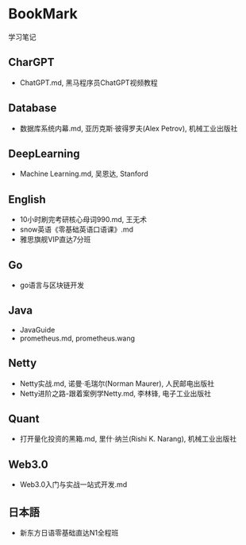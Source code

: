 # BookMark
学习笔记
## CharGPT
- ChatGPT.md, 黑马程序员ChatGPT视频教程

## Database
- 数据库系统内幕.md, 亚历克斯·彼得罗夫(Alex Petrov), 机械工业出版社

## DeepLearning
- Machine Learning.md, 吴恩达, Stanford

## English
- 10小时刷完考研核心母词990.md, 王无术
- snow英语《零基础英语口语课》.md
- 雅思旗舰VIP直达7分班

## Go
- go语言与区块链开发

## Java
- JavaGuide
- prometheus.md, prometheus.wang

## Netty
- Netty实战.md, 诺曼·毛瑞尔(Norman Maurer), 人民邮电出版社
- Netty进阶之路-跟着案例学Netty.md, 李林锋,  电子工业出版社

## Quant
- 打开量化投资的黑箱.md, 里什·纳兰(Rishi K. Narang), 机械工业出版社

## Web3.0
- Web3.0入门与实战一站式开发.md

## 日本語
- 新东方日语零基础直达N1全程班